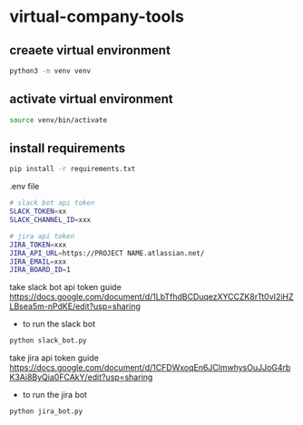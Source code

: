 # virtual-company-tools

## creaete virtual environment
```bash
python3 -m venv venv
```

## activate virtual environment
```bash
source venv/bin/activate
```

## install requirements
```bash
pip install -r requirements.txt
```

.env file
```bash
# slack bot api token
SLACK_TOKEN=xx
SLACK_CHANNEL_ID=xxx

# jira api token
JIRA_TOKEN=xxx
JIRA_API_URL=https://PROJECT NAME.atlassian.net/
JIRA_EMAIL=xxx
JIRA_BOARD_ID=1
````

take slack bot api token guide
https://docs.google.com/document/d/1LbTfhdBCDuqezXYCCZK8rTt0vI2iHZLBsea5m-nPdKE/edit?usp=sharing

- to run the slack bot
```bash
python slack_bot.py
```


take jira api token guide
https://docs.google.com/document/d/1CFDWxoqEn6JClmwhysOuJJoG4rbK3Ai8ByQia0FCAkY/edit?usp=sharing

- to run the jira bot
```bash
python jira_bot.py
```